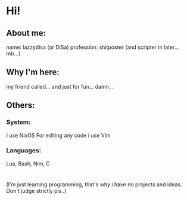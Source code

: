 # Hi!

## About me:
name: lazzydisa (or DiSa)
profession: shitposter (and scripter in later... mb...)

## Why I'm here:
my friend called...
and just for fun... damn...

## Others:
### System:
I use NixOS
For editing any code i use Vim
### Languages:
Lua, Bash, Nim, C

#

(I'm just learning programming,
that's why i have no projects and ideas.
Don't judge strictly pls..)
